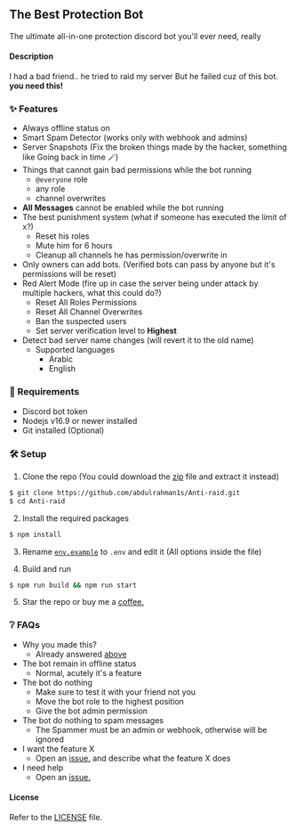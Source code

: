 ## The Best Protection Bot
The ultimate all-in-one protection discord bot you'll ever need, really

#### Description
I had a bad friend.. he tried to raid my server
But he failed cuz of this bot. **you need this!**


### ✨ Features
- Always offline status on
- Smart Spam Detector (works only with webhook and admins)
- Server Snapshots (Fix the broken things made by the hacker, something like Going back in time 🪄)
- Things that cannot gain bad permissions while the bot running
  - `@everyone` role
  - any role
  - channel overwrites 
- **All Messages** cannot be enabled while the bot running
- The best punishment system (what if someone has executed the limit of x?)
  - Reset his roles
  - Mute him for 6 hours
  - Cleanup all channels he has permission/overwrite in
- Only owners can add bots. (Verified bots can pass by anyone but it's permissions will be reset)
- Red Alert Mode (fire up in case the server being under attack by multiple hackers, what this could do?)
  - Reset All Roles Permissions
  - Reset All Channel Overwrites
  - Ban the suspected users
  - Set server verification level to **Highest**
- Detect bad server name changes (will revert it to the old name)
  - Supported languages
    - Arabic
    - English

### 📌 Requirements
- Discord bot token
- Nodejs v16.9 or newer installed
- Git installed (Optional)

### 🛠️ Setup

1. Clone the repo (You could download the [zip](https://github.com/abdulrahman1s/Anti-raid/archive/refs/heads/master.zip) file and extract it instead)
```bash
$ git clone https://github.com/abdulrahman1s/Anti-raid.git
$ cd Anti-raid
```

2. Install the required packages
```bash
$ npm install
```

3. Rename [`env.example`](env.example) to `.env` and edit it (All options inside the file)

4. Build and run
```bash
$ npm run build && npm run start
```

5. Star the repo or buy me a [coffee.](https://ko-fi.com/abdulrahman1s)


### ❔ FAQs
- Why you made this?
  - Already answered [above](#description)
- The bot remain in offline status
  - Normal, acutely it's a feature
- The bot do nothing
  - Make sure to test it with your friend not you
  - Move the bot role to the highest position
  - Give the bot admin permission
- The bot do nothing to spam messages
  - The Spammer must be an admin or webhook, otherwise will be ignored
- I want the feature X
  - Open an [issue.](https://github.com/abdulrahman1s/Anti-raid/issues) and describe what the feature X does
- I need help
  - Open an [issue.](https://github.com/abdulrahman1s/Anti-raid/issues)



#### License
Refer to the [LICENSE](LICENSE) file.
